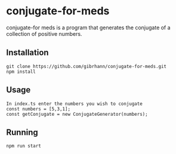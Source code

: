 # conjugate-for-meds

conjugate-for meds is a program that generates the conjugate of a collection of positive numbers.

## Installation

```
git clone https://github.com/gibrhann/conjugate-for-meds.git
npm install
```

## Usage

```
In index.ts enter the numbers you wish to conjugate
const numbers = [5,3,1];
const getConjugate = new ConjugateGenerator(numbers);
```
## Running
```
npm run start
```
